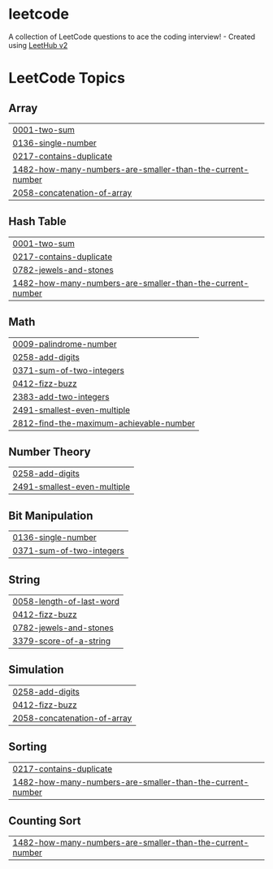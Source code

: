 # leetcode
A collection of LeetCode questions to ace the coding interview! - Created using [LeetHub v2](https://github.com/arunbhardwaj/LeetHub-2.0)

<!---LeetCode Topics Start-->
# LeetCode Topics
## Array
|  |
| ------- |
| [0001-two-sum](https://github.com/aby6249/leetcode/tree/master/0001-two-sum) |
| [0136-single-number](https://github.com/aby6249/leetcode/tree/master/0136-single-number) |
| [0217-contains-duplicate](https://github.com/aby6249/leetcode/tree/master/0217-contains-duplicate) |
| [1482-how-many-numbers-are-smaller-than-the-current-number](https://github.com/aby6249/leetcode/tree/master/1482-how-many-numbers-are-smaller-than-the-current-number) |
| [2058-concatenation-of-array](https://github.com/aby6249/leetcode/tree/master/2058-concatenation-of-array) |
## Hash Table
|  |
| ------- |
| [0001-two-sum](https://github.com/aby6249/leetcode/tree/master/0001-two-sum) |
| [0217-contains-duplicate](https://github.com/aby6249/leetcode/tree/master/0217-contains-duplicate) |
| [0782-jewels-and-stones](https://github.com/aby6249/leetcode/tree/master/0782-jewels-and-stones) |
| [1482-how-many-numbers-are-smaller-than-the-current-number](https://github.com/aby6249/leetcode/tree/master/1482-how-many-numbers-are-smaller-than-the-current-number) |
## Math
|  |
| ------- |
| [0009-palindrome-number](https://github.com/aby6249/leetcode/tree/master/0009-palindrome-number) |
| [0258-add-digits](https://github.com/aby6249/leetcode/tree/master/0258-add-digits) |
| [0371-sum-of-two-integers](https://github.com/aby6249/leetcode/tree/master/0371-sum-of-two-integers) |
| [0412-fizz-buzz](https://github.com/aby6249/leetcode/tree/master/0412-fizz-buzz) |
| [2383-add-two-integers](https://github.com/aby6249/leetcode/tree/master/2383-add-two-integers) |
| [2491-smallest-even-multiple](https://github.com/aby6249/leetcode/tree/master/2491-smallest-even-multiple) |
| [2812-find-the-maximum-achievable-number](https://github.com/aby6249/leetcode/tree/master/2812-find-the-maximum-achievable-number) |
## Number Theory
|  |
| ------- |
| [0258-add-digits](https://github.com/aby6249/leetcode/tree/master/0258-add-digits) |
| [2491-smallest-even-multiple](https://github.com/aby6249/leetcode/tree/master/2491-smallest-even-multiple) |
## Bit Manipulation
|  |
| ------- |
| [0136-single-number](https://github.com/aby6249/leetcode/tree/master/0136-single-number) |
| [0371-sum-of-two-integers](https://github.com/aby6249/leetcode/tree/master/0371-sum-of-two-integers) |
## String
|  |
| ------- |
| [0058-length-of-last-word](https://github.com/aby6249/leetcode/tree/master/0058-length-of-last-word) |
| [0412-fizz-buzz](https://github.com/aby6249/leetcode/tree/master/0412-fizz-buzz) |
| [0782-jewels-and-stones](https://github.com/aby6249/leetcode/tree/master/0782-jewels-and-stones) |
| [3379-score-of-a-string](https://github.com/aby6249/leetcode/tree/master/3379-score-of-a-string) |
## Simulation
|  |
| ------- |
| [0258-add-digits](https://github.com/aby6249/leetcode/tree/master/0258-add-digits) |
| [0412-fizz-buzz](https://github.com/aby6249/leetcode/tree/master/0412-fizz-buzz) |
| [2058-concatenation-of-array](https://github.com/aby6249/leetcode/tree/master/2058-concatenation-of-array) |
## Sorting
|  |
| ------- |
| [0217-contains-duplicate](https://github.com/aby6249/leetcode/tree/master/0217-contains-duplicate) |
| [1482-how-many-numbers-are-smaller-than-the-current-number](https://github.com/aby6249/leetcode/tree/master/1482-how-many-numbers-are-smaller-than-the-current-number) |
## Counting Sort
|  |
| ------- |
| [1482-how-many-numbers-are-smaller-than-the-current-number](https://github.com/aby6249/leetcode/tree/master/1482-how-many-numbers-are-smaller-than-the-current-number) |
<!---LeetCode Topics End-->